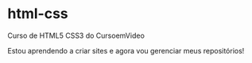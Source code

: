 # html-css
 Curso de HTML5 CSS3 do CursoemVideo

Estou aprendendo a criar sites e agora vou gerenciar meus repositórios!